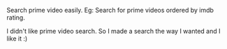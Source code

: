 Search prime video easily.
Eg: Search for prime videos ordered by imdb rating.

I didn't like prime video search. So I made a search the way I wanted and I like it :)
